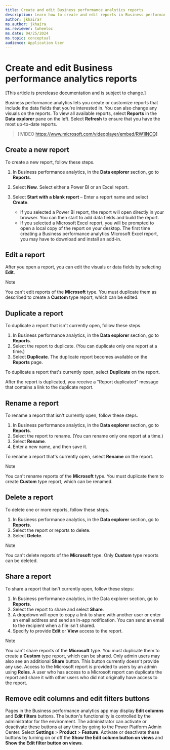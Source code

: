 ```yaml
---
title: Create and edit Business performance analytics reports
description: Learn how to create and edit reports in Business performance analytics, including outlines on duplicating, renaming, sharing, and deleting reports.
author: jkhaira7
ms.author: jkhaira 
ms.reviewer: twheeloc
ms.date: 04/25/2024
ms.topic: conceptual
audience: Application User
---
```


# Create and edit Business performance analytics reports

[This article is prerelease documentation and is subject to change.]

Business performance analytics lets you create or customize reports that include the data fields that you're interested in. You can also change any visuals on the reports. To view all available reports, select **Reports** in the **Data explorer** pane on the left. Select **Refresh** to ensure that you have the most up-to-date reports.

> [!VIDEO https://www.microsoft.com/videoplayer/embed/RW1lNCQ]


## Create a new report

To create a new report, follow these steps.

1. In Business performance analytics, in the **Data explorer** section, go to **Reports**.
2. Select **New**. Select either a Power BI or an Excel report.
3. Select **Start with a blank report** – Enter a report name and select **Create**.

    - If you selected a Power BI report, the report will open directly in your browser. You can then start to add data fields and build the report.
    - If you selected a Microsoft Excel report, you will be prompted to open a local copy of the report on your desktop. The first time creating a Business performance analytics Microsoft Excel report, you may have to download and install an add-in. 

## Edit a report

After you open a report, you can edit the visuals or data fields by selecting **Edit**.

>[!NOTE]
> You can't edit reports of the **Microsoft** type. You must duplicate them as described to create a **Custom** type report, which can be edited.

## Duplicate a report

To duplicate a report that isn't currently open, follow these steps.

1. In Business performance analytics, in the **Data explorer** section, go to **Reports**.
2. Select the report to duplicate. (You can duplicate only one report at a time.)
3. Select **Duplicate**. The duplicate report becomes available on the **Reports** page. 

To duplicate a report that's currently open, select **Duplicate** on the report.

After the report is duplicated, you receive a "Report duplicated" message that contains a link to the duplicate report.

## Rename a report

To rename a report that isn't currently open, follow these steps.

1. In Business performance analytics, in the **Data explorer** section, go to **Reports**.
2. Select the report to rename. (You can rename only one report at a time.)
3. Select **Rename**.
4. Enter a new name, and then save it.

To rename a report that's currently open, select **Rename** on the report.

>[!NOTE]
> You can't rename reports of the **Microsoft** type. You must duplicate them to create **Custom** type report, which can be renamed.

## Delete a report

To delete one or more reports, follow these steps.

1. In Business performance analytics, in the **Data explorer** section, go to **Reports**.
2. Select the report or reports to delete.
3. Select **Delete**.

>[!NOTE]
> You can't delete reports of the **Microsoft** type. Only **Custom** type reports can be deleted.

## Share a report
To share a report that isn't currently open, follow these steps:
1. In Business performance analytics, in the Data explorer section, go to **Reports**.
2. Select the report to share and select **Share**.
3. A dropdown will open to copy a link to share with another user or enter an email address and send an in-app notification. You can send an email to the recipient when a file isn't shared.
4. Specify to provide **Edit** or **View** access to the report. 

>[!NOTE]
> You can't share reports of the **Microsoft** type. You must duplicate them to create a **Custom** type report, which can be shared.
> Only admin users may also see an additional **Share** button. This button currently doesn't provide any use.
> Access to the Microsoft report is provided to users by an admin using **Roles**. A user who has access to a Microsoft report can duplicate the report and share it with other users who did not originally have access to the report.

## Remove edit columns and edit filters buttons

Pages in the Business performance analytics app may display **Edit columns** and **Edit filters** buttons. The button's functionality is controlled by the administrator for the environment. The administrator can activate or deactivate these buttons at any time by going to the Power Platform Admin Center. Select **Settings** > **Product** > **Feature**. Activate or deactivate these buttons by turning on or off the **Show the Edit column button on views** and **Show the Edit filter button on views**. 
